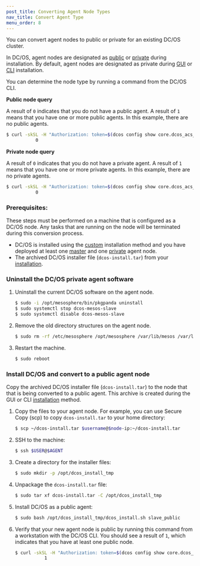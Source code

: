```yaml
---
post_title: Converting Agent Node Types
nav_title: Convert Agent Type
menu_order: 8
---
```


You can convert agent nodes to public or private for an existing DC/OS cluster. 

In DC/OS, agent nodes are designated as [public](/docs/1.8/overview/concepts/#public) or [private](/docs/1.8/overview/concepts/#private) during installation. By default, agent nodes are designated as private during [GUI][1] or [CLI][2] installation.

You can determine the node type by running a command from the DC/OS CLI. 

**Public node query**

A result of `0` indicates that you do not have a public agent. A result of `1` means that you have one or more public agents. In this example, there are no public agents.

```bash
$ curl -skSL -H "Authorization: token=$(dcos config show core.dcos_acs_token)" $(dcos config show core.dcos_url)/mesos/master/slaves | grep slave_public | wc -l
           0
```

**Private node query**

A result of `0` indicates that you do not have a private agent. A result of `1` means that you have one or more private agents. In this example, there are no private agents.

```bash
$ curl -skSL -H "Authorization: token=$(dcos config show core.dcos_acs_token)" $(dcos config show core.dcos_url)/mesos/master/slaves | grep slave_private | wc -l
           0
```


### Prerequisites:
These steps must be performed on a machine that is configured as a DC/OS node. Any tasks that are running on the node will be terminated during this conversion process.

*   DC/OS is installed using the [custom](/docs/1.8/administration/installing/custom/) installation method and you have deployed at least one [master](/docs/1.8/overview/concepts/#master) and one [private](/docs/1.8/overview/concepts/#private) agent node.
*   The archived DC/OS installer file (`dcos-install.tar`) from your [installation](/docs/1.8/administration/installing/custom/gui/#backup).     

### Uninstall the DC/OS private agent software

1.  Uninstall the current DC/OS software on the agent node.

    ```bash
    $ sudo -i /opt/mesosphere/bin/pkgpanda uninstall
    $ sudo systemctl stop dcos-mesos-slave
    $ sudo systemctl disable dcos-mesos-slave
    ```

2.  Remove the old directory structures on the agent node.

    ```bash
    $ sudo rm -rf /etc/mesosphere /opt/mesosphere /var/lib/mesos /var/lib/dcos
    ```

3.  Restart the machine.

    ```bash
    $ sudo reboot
    ```        

### Install DC/OS and convert to a public agent node
Copy the archived DC/OS installer file (`dcos-install.tar`) to the node that that is being converted to a public agent. This archive is created during the GUI or CLI [installation](/docs/1.8/administration/installing/custom/gui/#backup) method.

1.  Copy the files to your agent node. For example, you can use Secure Copy (scp) to copy `dcos-install.tar` to your home directory:

    ```bash
    $ scp ~/dcos-install.tar $username@$node-ip:~/dcos-install.tar
    ```

2.  SSH to the machine:

    ```bash
    $ ssh $USER@$AGENT
    ```

1.  Create a directory for the installer files:

     ```bash
     $ sudo mkdir -p /opt/dcos_install_tmp
     ```

1.  Unpackage the `dcos-install.tar` file:

    ```bash
    $ sudo tar xf dcos-install.tar -C /opt/dcos_install_tmp
    ```

3.  Install DC/OS as a public agent:

    ```bash
    $ sudo bash /opt/dcos_install_tmp/dcos_install.sh slave_public
    ```

4.  Verify that your new agent node is public by running this command from a workstation with the DC/OS CLI. You should see a result of `1`, which indicates that you have at least one public node.

    ```bash
    $ curl -skSL -H "Authorization: token=$(dcos config show core.dcos_acs_token)" $(dcos config show core.dcos_url)/mesos/master/slaves | grep slave_public | wc -l
               1
    ```

 [1]: /docs/1.8/administration/installing/custom/gui/
 [2]: /docs/1.8/administration/installing/custom/cli/
